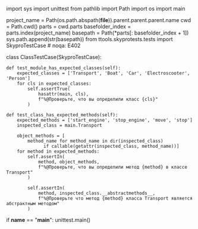 import sys
import unittest
from pathlib import Path
import os
import main

project_name = Path(os.path.abspath(__file__)).parent.parent.parent.name
cwd = Path.cwd()
parts = cwd.parts
basefolder_index = parts.index(project_name)
basepath = Path(*parts[: basefolder_index + 1])
sys.path.append(str(basepath))
from ttools.skyprotests.tests import SkyproTestCase  # noqa: E402


class ClassTestCase(SkyproTestCase):

    def test_module_has_expected_classes(self):
        expected_classes = ['Transport', 'Boat', 'Car', 'Electroscooter', 'Person']
        for cls in expected_classes:
            self.assertTrue(
                hasattr(main, cls),
                f"%@Проверьте, что вы определили класс {cls}"
            )
        
    def test_class_has_expected_methods(self):
        expected_methods = ['start_engine', 'stop_engine', 'move', 'stop']
        inspected_class = main.Transport

        object_methods = [
            method_name for method_name in dir(inspected_class)
                  if callable(getattr(inspected_class, method_name))]
        for method in expected_methods:
            self.assertIn(
                method, object_methods,
                f"%@Проверьте, что вы определили метод {method} в классе Transport"
            )
        
            self.assertIn(
                method, inspected_class.__abstractmethods__,
                f"%@Проверьте что метод {method} класса Transport является абстрактным методом"
            )

if __name__ == "__main__":
    unittest.main()